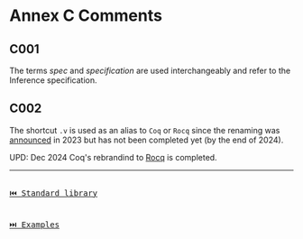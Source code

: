# Annex C Comments

## C001

The terms _spec_ and _specification_ are used interchangeably and refer to the Inference specification.

## C002

The shortcut `.v` is used as an alias to `Coq` or `Rocq` since the renaming was [announced](https://github.com/coq/ceps/blob/coq-roadmap/text/069-coq-roadmap.md#change-of-name-coq---the-rocq-prover) in 2023 but has not been completed yet (by the end of 2024).

UPD: Dec 2024 Coq's rebrandind to [Rocq](https://rocq-prover.org/) is completed.

---

[<kbd><br>⏮️ Standard library<br><br></kbd>](./standard-library.md)
[<kbd><br>⏭️ Examples<br><br></kbd>](./examples.md)
